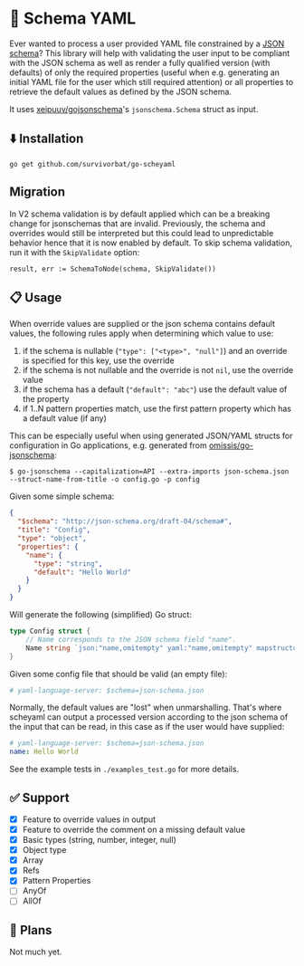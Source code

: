 # 📅 Schema YAML

Ever wanted to process a user provided YAML file constrained by a [JSON schema](https://json-schema.org)? This library will help with
validating the user input to be compliant with the JSON schema as well as render a fully qualified version (with defaults) of only
the required properties (useful when e.g. generating an initial YAML file for the user which still required attention) or all properties
to retrieve the default values as defined by the JSON schema.

It uses [xeipuuv/gojsonschema](https://github.com/xeipuuv/gojsonschema)'s `jsonschema.Schema` struct as input.

## ⬇️ Installation

`go get github.com/survivorbat/go-scheyaml`

## Migration

In V2 schema validation is by default applied which can be a breaking change for jsonschemas that are invalid.
Previously, the schema and overrides would still be interpreted but this could lead to unpredictable behavior hence
that it is now enabled by default. To skip schema validation, run it with the `SkipValidate` option:
```
result, err := SchemaToNode(schema, SkipValidate())
```

## 📋 Usage

When override values are supplied or the json schema contains default values, the following rules apply when determining
which value to use:

1) if the schema is nullable (`"type": ["<type>", "null"]`) and an override is specified for this key, use the override
2) if the schema is not nullable and the override is not `nil`, use the override value
3) if the schema has a default (`"default": "abc"`) use the default value of the property
4) if 1..N pattern properties match, use the first pattern property which has a default value (if any)

This can be especially useful when using generated JSON/YAML structs for configuration in Go applications, e.g. 
generated from [omissis/go-jsonschema](https://github.com/omissis/go-jsonschema):
```
$ go-jsonschema --capitalization=API --extra-imports json-schema.json --struct-name-from-title -o config.go -p config
```

Given some simple schema:
```json
{
  "$schema": "http://json-schema.org/draft-04/schema#",
  "title": "Config",
  "type": "object",
  "properties": {
    "name": {
      "type": "string",
      "default": "Hello World"
    }
  }
}
```

Will generate the following (simplified) Go struct:
```go
type Config struct {
	// Name corresponds to the JSON schema field "name".
	Name string `json:"name,omitempty" yaml:"name,omitempty" mapstructure:"name,omitempty"`
}
```

Given some config file that should be valid (an empty file):
```yaml
# yaml-language-server: $schema=json-schema.json

```

Normally, the default values are "lost" when unmarshalling. That's where scheyaml can output a processed
version according to the json schema of the input that can be read, in this case as if the user would
have supplied:
```yaml
# yaml-language-server: $schema=json-schema.json
name: Hello World
```

See the example tests in `./examples_test.go` for more details.

## ✅ Support

- [x] Feature to override values in output
- [x] Feature to override the comment on a missing default value
- [x] Basic types (string, number, integer, null)
- [x] Object type
- [x] Array
- [x] Refs
- [x] Pattern Properties
- [ ] AnyOf
- [ ] AllOf

## 🔭 Plans

Not much yet.
